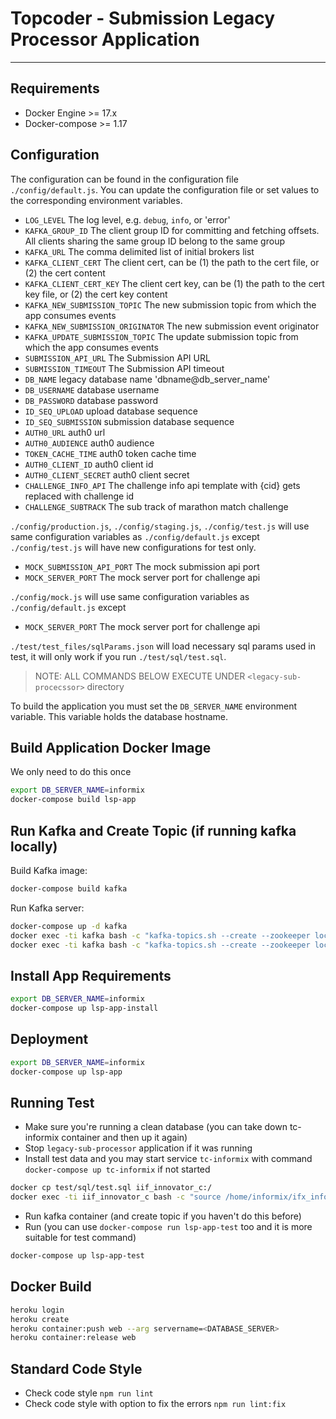 # Topcoder - Submission Legacy Processor Application
----------------------

## Requirements

- Docker Engine >= 17.x
- Docker-compose >= 1.17

## Configuration

The configuration can be found in the configuration file `./config/default.js`.
You can update the configuration file or set values to the corresponding environment variables.

- `LOG_LEVEL` The log level, e.g. `debug`, `info`, or 'error'
- `KAFKA_GROUP_ID` The client group ID for committing and fetching offsets. All clients sharing the same group ID belong to the same group
- `KAFKA_URL` The comma delimited list of initial brokers list
- `KAFKA_CLIENT_CERT` The client cert, can be (1) the path to the cert file, or (2) the cert content
- `KAFKA_CLIENT_CERT_KEY` The client cert key, can be (1) the path to the cert key file, or (2) the cert key content
- `KAFKA_NEW_SUBMISSION_TOPIC` The new submission topic from which the app consumes events
- `KAFKA_NEW_SUBMISSION_ORIGINATOR` The new submission event originator
- `KAFKA_UPDATE_SUBMISSION_TOPIC` The update submission topic from which the app consumes events
- `SUBMISSION_API_URL` The Submission API URL
- `SUBMISSION_TIMEOUT` The Submission API timeout
- `DB_NAME` legacy database name 'dbname@db_server_name'
- `DB_USERNAME` database username
- `DB_PASSWORD` database password
- `ID_SEQ_UPLOAD` upload database sequence
- `ID_SEQ_SUBMISSION` submission database sequence
- `AUTH0_URL` auth0 url
- `AUTH0_AUDIENCE` auth0 audience
- `TOKEN_CACHE_TIME` auth0 token cache time
- `AUTH0_CLIENT_ID` auth0 client id
- `AUTH0_CLIENT_SECRET` auth0 client secret
- `CHALLENGE_INFO_API` The challenge info api template with {cid} gets replaced with challenge id
- `CHALLENGE_SUBTRACK` The sub track of marathon match challenge 

 `./config/production.js`, `./config/staging.js`, `./config/test.js` will use same configuration variables as `./config/default.js` except `./config/test.js` will have new configurations for test only.
- `MOCK_SUBMISSION_API_PORT` The mock submission api port
- `MOCK_SERVER_PORT` The mock server port for challenge api
 
 `./config/mock.js` will use same configuration variables as `./config/default.js` except
- `MOCK_SERVER_PORT` The mock server port for challenge api
 
 `./test/test_files/sqlParams.json` will load necessary sql params used in test, it will only work if you run `./test/sql/test.sql`.
 
> NOTE: ALL COMMANDS BELOW EXECUTE UNDER ```<legacy-sub-procecssor>``` directory

To build the application you must set the `DB_SERVER_NAME` environment variable. This variable holds the database hostname.

## Build Application Docker Image
We only need to do this once
```bash
export DB_SERVER_NAME=informix
docker-compose build lsp-app
```

## Run Kafka and Create Topic (if running kafka locally)

Build Kafka image:
```bash
docker-compose build kafka
```

Run Kafka server:
```bash
docker-compose up -d kafka
docker exec -ti kafka bash -c "kafka-topics.sh --create --zookeeper localhost:2181 --replication-factor 1 --partitions 1 --topic submission.notification.create"
docker exec -ti kafka bash -c "kafka-topics.sh --create --zookeeper localhost:2181 --replication-factor 1 --partitions 1 --topic submission.notification.update"
```

## Install App Requirements
```bash
export DB_SERVER_NAME=informix
docker-compose up lsp-app-install
```

## Deployment
```bash
export DB_SERVER_NAME=informix
docker-compose up lsp-app
```

## Running Test
- Make sure you're running a clean database (you can take down tc-informix container and then up it again)
- Stop `legacy-sub-processor` application if it was running
- Install test data and you may start service `tc-informix` with command `docker-compose up tc-informix` if not started 
```bash
docker cp test/sql/test.sql iif_innovator_c:/
docker exec -ti iif_innovator_c bash -c "source /home/informix/ifx_informixoltp_tcp.env && dbaccess - /test.sql"
```
- Run kafka container (and create topic if you haven't do this before)
- Run (you can use  `docker-compose run lsp-app-test` too and it is more suitable for test command)
```bash
docker-compose up lsp-app-test
```

## Docker Build

```bash
heroku login
heroku create
heroku container:push web --arg servername=<DATABASE_SERVER>
heroku container:release web
```

## Standard Code Style

- Check code style `npm run lint`
- Check code style with option to fix the errors `npm run lint:fix`
